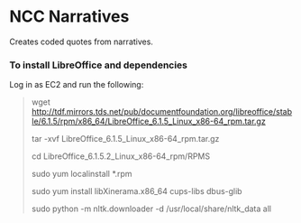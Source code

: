 # NCC Narratives

Creates coded quotes from narratives.

### To install LibreOffice and dependencies
Log in as EC2 and run the following:
> wget http://tdf.mirrors.tds.net/pub/documentfoundation.org/libreoffice/stable/6.1.5/rpm/x86_64/LibreOffice_6.1.5_Linux_x86-64_rpm.tar.gz
>
> tar -xvf LibreOffice_6.1.5_Linux_x86-64_rpm.tar.gz
>
> cd LibreOffice_6.1.5.2_Linux_x86-64_rpm/RPMS
>
> sudo yum localinstall *.rpm
>
> sudo yum install libXinerama.x86_64 cups-libs dbus-glib
> 
> sudo python -m nltk.downloader -d /usr/local/share/nltk_data all

